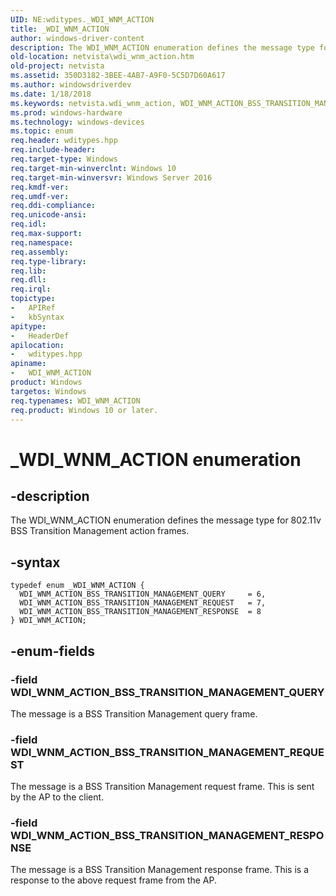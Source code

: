 ```yaml
---
UID: NE:wditypes._WDI_WNM_ACTION
title: _WDI_WNM_ACTION
author: windows-driver-content
description: The WDI_WNM_ACTION enumeration defines the message type for 802.11v BSS Transition Management action frames.
old-location: netvista\wdi_wnm_action.htm
old-project: netvista
ms.assetid: 350D3182-3BEE-4AB7-A9F0-5C5D7D60A617
ms.author: windowsdriverdev
ms.date: 1/18/2018
ms.keywords: netvista.wdi_wnm_action, WDI_WNM_ACTION_BSS_TRANSITION_MANAGEMENT_REQUEST, wditypes/WDI_WNM_ACTION_BSS_TRANSITION_MANAGEMENT_REQUEST, WDI_WNM_ACTION enumeration [Network Drivers Starting with Windows Vista], wditypes/WDI_WNM_ACTION_BSS_TRANSITION_MANAGEMENT_RESPONSE, WDI_WNM_ACTION_BSS_TRANSITION_MANAGEMENT_RESPONSE, WDI_WNM_ACTION_BSS_TRANSITION_MANAGEMENT_QUERY, WDI_WNM_ACTION, wditypes/WDI_WNM_ACTION_BSS_TRANSITION_MANAGEMENT_QUERY, wditypes/WDI_WNM_ACTION, _WDI_WNM_ACTION
ms.prod: windows-hardware
ms.technology: windows-devices
ms.topic: enum
req.header: wditypes.hpp
req.include-header: 
req.target-type: Windows
req.target-min-winverclnt: Windows 10
req.target-min-winversvr: Windows Server 2016
req.kmdf-ver: 
req.umdf-ver: 
req.ddi-compliance: 
req.unicode-ansi: 
req.idl: 
req.max-support: 
req.namespace: 
req.assembly: 
req.type-library: 
req.lib: 
req.dll: 
req.irql: 
topictype: 
-	APIRef
-	kbSyntax
apitype: 
-	HeaderDef
apilocation: 
-	wditypes.hpp
apiname: 
-	WDI_WNM_ACTION
product: Windows
targetos: Windows
req.typenames: WDI_WNM_ACTION
req.product: Windows 10 or later.
---
```


# _WDI_WNM_ACTION enumeration


## -description


The WDI_WNM_ACTION enumeration defines the message type for 802.11v BSS Transition Management action frames.


## -syntax


````
typedef enum _WDI_WNM_ACTION { 
  WDI_WNM_ACTION_BSS_TRANSITION_MANAGEMENT_QUERY     = 6,
  WDI_WNM_ACTION_BSS_TRANSITION_MANAGEMENT_REQUEST   = 7,
  WDI_WNM_ACTION_BSS_TRANSITION_MANAGEMENT_RESPONSE  = 8
} WDI_WNM_ACTION;
````


## -enum-fields




### -field WDI_WNM_ACTION_BSS_TRANSITION_MANAGEMENT_QUERY

The message is a BSS Transition Management query frame.


### -field WDI_WNM_ACTION_BSS_TRANSITION_MANAGEMENT_REQUEST

The message is a BSS Transition Management request frame. This is sent by the AP to the client.


### -field WDI_WNM_ACTION_BSS_TRANSITION_MANAGEMENT_RESPONSE

The message is a BSS Transition Management response frame. This is a response to the above request frame from the AP.

